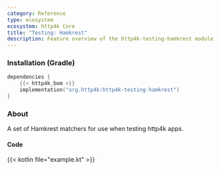 ```yaml
---
category: Reference
type: ecosystem
ecosystem: http4k Core
title: "Testing: Hamkrest"
description: Feature overview of the http4k-testing-hamkrest module
---
```



### Installation (Gradle)

```kotlin
dependencies {
    {{< http4k_bom >}}
    implementation("org.http4k:http4k-testing-hamkrest")
}
```

### About

A set of Hamkrest matchers for use when testing http4k apps.

#### Code

{{< kotlin file="example.kt" >}}

[http4k]: https://http4k.org
